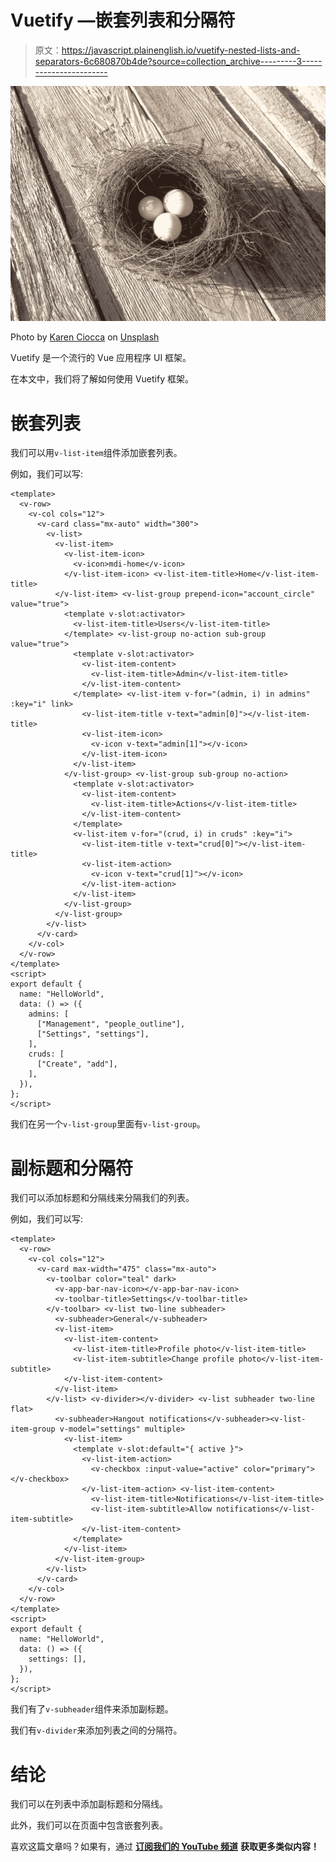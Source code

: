 # Vuetify —嵌套列表和分隔符

> 原文：<https://javascript.plainenglish.io/vuetify-nested-lists-and-separators-6c680870b4de?source=collection_archive---------3----------------------->

![](img/abaa63597f3eb8c240c56bad9d5aabb2.png)

Photo by [Karen Ciocca](https://unsplash.com/@kciocca?utm_source=medium&utm_medium=referral) on [Unsplash](https://unsplash.com?utm_source=medium&utm_medium=referral)

Vuetify 是一个流行的 Vue 应用程序 UI 框架。

在本文中，我们将了解如何使用 Vuetify 框架。

# 嵌套列表

我们可以用`v-list-item`组件添加嵌套列表。

例如，我们可以写:

```
<template>
  <v-row>
    <v-col cols="12">
      <v-card class="mx-auto" width="300">
        <v-list>
          <v-list-item>
            <v-list-item-icon>
              <v-icon>mdi-home</v-icon>
            </v-list-item-icon> <v-list-item-title>Home</v-list-item-title>
          </v-list-item> <v-list-group prepend-icon="account_circle" value="true">
            <template v-slot:activator>
              <v-list-item-title>Users</v-list-item-title>
            </template> <v-list-group no-action sub-group value="true">
              <template v-slot:activator>
                <v-list-item-content>
                  <v-list-item-title>Admin</v-list-item-title>
                </v-list-item-content>
              </template> <v-list-item v-for="(admin, i) in admins" :key="i" link>
                <v-list-item-title v-text="admin[0]"></v-list-item-title>
                <v-list-item-icon>
                  <v-icon v-text="admin[1]"></v-icon>
                </v-list-item-icon>
              </v-list-item>
            </v-list-group> <v-list-group sub-group no-action>
              <template v-slot:activator>
                <v-list-item-content>
                  <v-list-item-title>Actions</v-list-item-title>
                </v-list-item-content>
              </template>
              <v-list-item v-for="(crud, i) in cruds" :key="i">
                <v-list-item-title v-text="crud[0]"></v-list-item-title>
                <v-list-item-action>
                  <v-icon v-text="crud[1]"></v-icon>
                </v-list-item-action>
              </v-list-item>
            </v-list-group>
          </v-list-group>
        </v-list>
      </v-card>
    </v-col>
  </v-row>
</template>
<script>
export default {
  name: "HelloWorld",
  data: () => ({
    admins: [
      ["Management", "people_outline"],
      ["Settings", "settings"],
    ],
    cruds: [
      ["Create", "add"],
    ],
  }),
};
</script>
```

我们在另一个`v-list-group`里面有`v-list-group`。

# 副标题和分隔符

我们可以添加标题和分隔线来分隔我们的列表。

例如，我们可以写:

```
<template>
  <v-row>
    <v-col cols="12">
      <v-card max-width="475" class="mx-auto">
        <v-toolbar color="teal" dark>
          <v-app-bar-nav-icon></v-app-bar-nav-icon>
          <v-toolbar-title>Settings</v-toolbar-title>
        </v-toolbar> <v-list two-line subheader>
          <v-subheader>General</v-subheader>
          <v-list-item>
            <v-list-item-content>
              <v-list-item-title>Profile photo</v-list-item-title>
              <v-list-item-subtitle>Change profile photo</v-list-item-subtitle>
            </v-list-item-content>
          </v-list-item>
        </v-list> <v-divider></v-divider> <v-list subheader two-line flat>
          <v-subheader>Hangout notifications</v-subheader><v-list-item-group v-model="settings" multiple>
            <v-list-item>
              <template v-slot:default="{ active }">
                <v-list-item-action>
                  <v-checkbox :input-value="active" color="primary"></v-checkbox>
                </v-list-item-action> <v-list-item-content>
                  <v-list-item-title>Notifications</v-list-item-title>
                  <v-list-item-subtitle>Allow notifications</v-list-item-subtitle>
                </v-list-item-content>
              </template>
            </v-list-item>
          </v-list-item-group>
        </v-list>
      </v-card>
    </v-col>
  </v-row>
</template>
<script>
export default {
  name: "HelloWorld",
  data: () => ({
    settings: [],
  }),
};
</script>
```

我们有了`v-subheader`组件来添加副标题。

我们有`v-divider`来添加列表之间的分隔符。

# 结论

我们可以在列表中添加副标题和分隔线。

此外，我们可以在页面中包含嵌套列表。

喜欢这篇文章吗？如果有，通过 [**订阅我们的 YouTube 频道**](https://www.youtube.com/channel/UCtipWUghju290NWcn8jhyAw?sub_confirmation=true) **获取更多类似内容！**